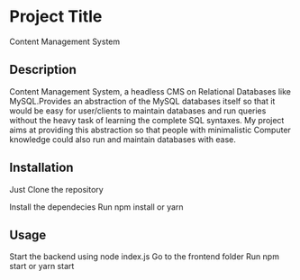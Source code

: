 # Project Title
Content Management System 
## Description
Content Management System, a headless CMS on Relational Databases like MySQL.Provides an abstraction of the MySQL databases itself so that it would be easy for user/clients to maintain databases and run queries without the heavy task of learning the complete SQL syntaxes. My project aims at providing this abstraction so that people with minimalistic Computer knowledge could also run and maintain databases with ease.

## Installation

Just Clone the repository

Install the dependecies 
Run npm install or yarn

## Usage
Start the backend using node index.js
Go to the frontend folder
Run npm start or yarn start

